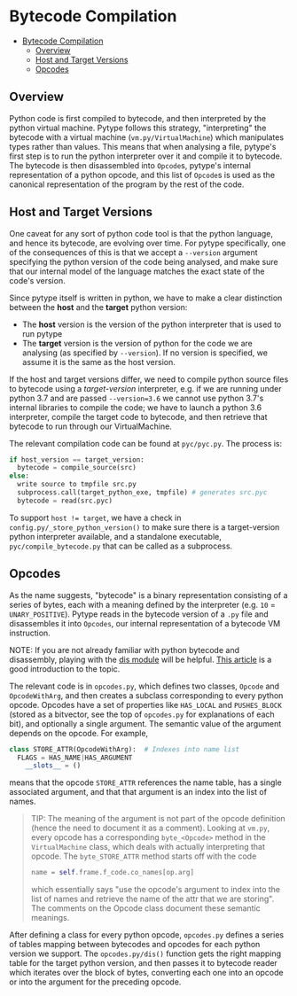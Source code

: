 # Bytecode Compilation

<!--*
freshness: { owner: 'mdemello' reviewed: '2023-04-14' }
*-->

<!--ts-->
   * [Bytecode Compilation](#bytecode-compilation)
      * [Overview](#overview)
      * [Host and Target Versions](#host-and-target-versions)
      * [Opcodes](#opcodes)

<!-- Added by: rechen, at: 2022-02-03T17:05-08:00 -->

<!--te-->

## Overview

Python code is first compiled to bytecode, and then interpreted by the python
virtual machine. Pytype follows this strategy, "interpreting" the bytecode with
a virtual machine (`vm.py/VirtualMachine`) which manipulates types rather than
values. This means that when analysing a file, pytype's first step is to run the
python interpreter over it and compile it to bytecode. The bytecode is then
disassembled into `Opcode`s, pytype's internal representation of a python
opcode, and this list of `Opcode`s is used as the canonical representation of
the program by the rest of the code.

## Host and Target Versions

One caveat for any sort of python code tool is that the python language, and
hence its bytecode, are evolving over time. For pytype specifically, one of the
consequences of this is that we accept a `--version` argument specifying the
python version of the code being analysed, and make sure that our internal model
of the language matches the exact state of the code's version.

Since pytype itself is written in python, we have to make a clear distinction
between the **host** and the **target** python version:

* The **host** version is the version of the python interpreter that is used to
  run pytype
* The **target** version is the version of python for the code we are analysing
  (as specified by `--version`). If no version is specified, we assume it is the
  same as the host version.

If the host and target versions differ, we need to compile python source files
to bytecode using a *target-version* interpreter, e.g. if we are running under
python 3.7 and are passed `--version=3.6` we cannot use python 3.7's internal
libraries to compile the code; we have to launch a python 3.6 interpreter,
compile the target code to bytecode, and then retrieve that bytecode to run
through our VirtualMachine.

The relevant compilation code can be found at `pyc/pyc.py`. The process is:

```python
if host_version == target_version:
  bytecode = compile_source(src)
else:
  write source to tmpfile src.py
  subprocess.call(target_python_exe, tmpfile) # generates src.pyc
  bytecode = read(src.pyc)
```

To support `host != target`, we have a check in
`config.py/_store_python_version()` to make sure there is a target-version
python interpreter available, and a standalone executable,
`pyc/compile_bytecode.py` that can be called as a subprocess.

## Opcodes

As the name suggests, "bytecode" is a binary representation consisting of a
series of bytes, each with a meaning defined by the interpreter (e.g. `10` =
`UNARY_POSITIVE`).  Pytype reads in the bytecode version of a `.py` file and
disassembles it into `Opcodes`, our internal representation of a bytecode VM
instruction.

NOTE: If you are not already familiar with python bytecode and disassembly,
playing with the [dis module](https://docs.python.org/3/library/dis.html) will
be helpful. [This article](http://www.goldsborough.me/python/low-level/2016/10/04/00-31-30-disassembling_python_bytecode)
is a good introduction to the topic.

The relevant code is in `opcodes.py`, which defines two classes, `Opcode` and
`OpcodeWithArg`, and then creates a subclass corresponding to every python
opcode. Opcodes have a set of properties like `HAS_LOCAL` and `PUSHES_BLOCK`
(stored as a bitvector, see the top of `opcodes.py` for explanations of each
bit), and optionally a single argument. The semantic value of the argument
depends on the opcode. For example,

```python
class STORE_ATTR(OpcodeWithArg):  # Indexes into name list
  FLAGS = HAS_NAME|HAS_ARGUMENT
    __slots__ = ()
```

means that the opcode `STORE_ATTR` references the name table, has a single
associated argument, and that that argument is an index into the list of names.

> TIP: The meaning of the argument is not part of the opcode definition (hence the
> need to document it as a comment). Looking at `vm.py`, every opcode has a
> corresponding `byte_<Opcode>` method in the `VirtualMachine` class, which deals
> with actually interpreting that opcode. The `byte_STORE_ATTR` method starts off
> with the code
>
> ```python
> name = self.frame.f_code.co_names[op.arg]
> ```
>
> which essentially says "use the opcode's argument to index into the list of
> names and retrieve the name of the attr that we are storing". The comments on
> the Opcode class document these semantic meanings.

After defining a class for every python opcode, `opcodes.py` defines a series of
tables mapping between bytecodes and opcodes for each python version we support.
The `opcodes.py/dis()` function gets the right mapping table for the target
python version, and then passes it to bytecode reader which iterates over the
block of bytes, converting each one into an opcode or into the argument for the
preceding opcode.
